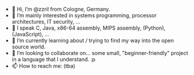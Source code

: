 - 👋 Hi, I’m @zzril from Cologne, Germany.
- 👀 I’m mainly interested in systems programming, processor architectures, IT security, ...
- 💬 I speak C, Java, x86-64 assembly, MIPS assembly, (Python), (JavaScript), ...
- 🌱 I’m currently learning about / trying to find my way into the open source world.
- 💞️ I’m looking to collaborate on... some small, "beginner-friendly" project in a language that I understand. :p
- 📫 How to reach me: (tba)

<!---
zzril/zzril is a ✨ special ✨ repository because its `README.md` (this file) appears on your GitHub profile.
You can click the Preview link to take a look at your changes.
--->
